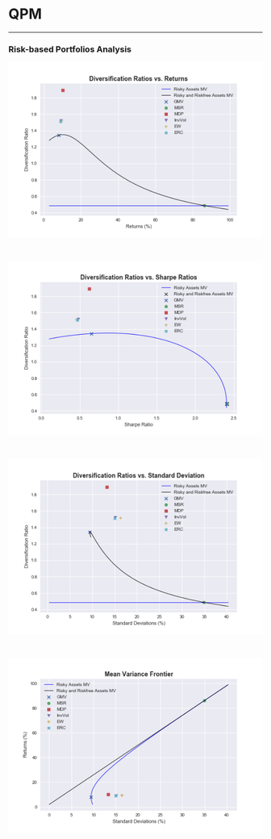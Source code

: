 # QPM
---------------
### Risk-based Portfolios Analysis

<img src="Graphs/DiversificationRatioVsReturns.png"
     alt="iversificationRatioVsReturns"
     style="float: center; margin-right: 10px; padding-bottom: 30px;" />
<br>

<img src="Graphs/DiversificationRatioVsSharpeRatio.png"
     alt="DiversificationRatioVsSharpeRatio"
     style="float: center; margin-right: 10px; padding-bottom: 30px;" />
<br>

<img src="Graphs/DiversificationRatioVsStandardDeviation.png"
     alt="DiversificationRatioVsStandardDeviation"
     style="float: center; margin-right: 10px; padding-bottom: 30px;" />
<br>

<img src="Graphs/MeanVariance.png"
     alt="MeanVariance"
     style="float: center; margin-right: 10px; padding-bottom: 30px;" />
<br>